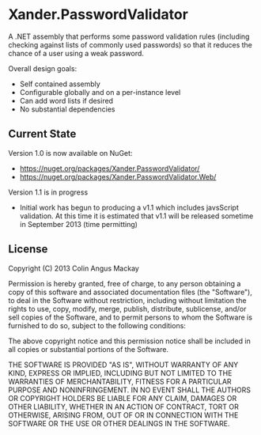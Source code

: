 Xander.PasswordValidator
========================

A .NET assembly that performs some password validation rules (including checking against lists of commonly used passwords) so that it reduces the chance of a user using a weak password.

Overall design goals:
* Self contained assembly
* Configurable globally and on a per-instance level
* Can add word lists if desired
* No substantial dependencies

Current State
-------------

Version 1.0 is now available on NuGet: 
* https://nuget.org/packages/Xander.PasswordValidator/
* https://nuget.org/packages/Xander.PasswordValidator.Web/

Version 1.1 is in progress
* Initial work has begun to producing a v1.1 which includes javsScript validation. At this time it is estimated that v1.1 will be released sometime in September 2013 (time permitting)

License
-------

Copyright (C) 2013 Colin Angus Mackay

Permission is hereby granted, free of charge, to any person obtaining a copy of this software and associated documentation files (the "Software"), to deal in the Software without restriction, including without limitation the rights to use, copy, modify, merge, publish, distribute, sublicense, and/or sell copies of the Software, and to permit persons to whom the Software is furnished to do so, subject to the following conditions:

The above copyright notice and this permission notice shall be included in all copies or substantial portions of the Software.

THE SOFTWARE IS PROVIDED "AS IS", WITHOUT WARRANTY OF ANY KIND, EXPRESS OR IMPLIED, INCLUDING BUT NOT LIMITED TO THE WARRANTIES OF MERCHANTABILITY, FITNESS FOR A PARTICULAR PURPOSE AND NONINFRINGEMENT. IN NO EVENT SHALL THE AUTHORS OR COPYRIGHT HOLDERS BE LIABLE FOR ANY CLAIM, DAMAGES OR OTHER LIABILITY, WHETHER IN AN ACTION OF CONTRACT, TORT OR OTHERWISE, ARISING FROM, OUT OF OR IN CONNECTION WITH THE SOFTWARE OR THE USE OR OTHER DEALINGS IN THE SOFTWARE.
